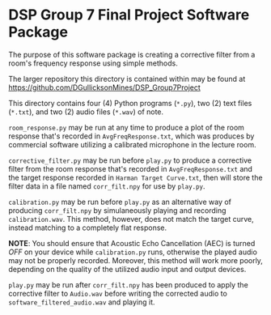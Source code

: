 # DSP Group 7 Final Project Software Package

The purpose of this software package is creating a corrective filter from a room's frequency response using simple methods.

The larger repository this directory is contained within may be found at https://github.com/DGullicksonMines/DSP_Group7Project

This directory contains four (4) Python programs (`*.py`), two (2) text files (`*.txt`), and two (2) audio files (`*.wav`) of note.

`room_response.py` may be run at any time to produce a plot of the room response that's recorded in `AvgFreqResponse.txt`, which was produces by commercial software utilizing a calibrated microphone in the lecture room.

`corrective_filter.py` may be run before `play.py` to produce a corrective filter from the room response that's recorded in `AvgFreqResponse.txt` and the target response recorded in `Harman Target Curve.txt`, then will store the filter data in a file named `corr_filt.npy` for use by `play.py`.

`calibration.py` may be run before `play.py` as an alternative way of producing `corr_filt.npy` by simulaneously playing and recording `calibration.wav`. This method, however, does not match the target curve, instead matching to a completely flat response.

**NOTE**: You should ensure that Acoustic Echo Cancellation (AEC) is turned *OFF* on your device while `calibration.py` runs, otherwise the played audio may not be properly recorded. Moreover, this method will work more poorly, depending on the quality of the utilized audio input and output devices.

`play.py` may be run after `corr_filt.npy` has been produced to apply the corrective filter to `Audio.wav` before writing the corrected audio to `software_filtered_audio.wav` and playing it.